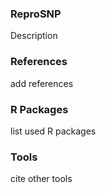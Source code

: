 ### ReproSNP

Description

### References

add references

### R Packages

list used R packages

### Tools

cite other tools
